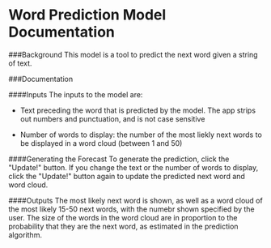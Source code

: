 # Word Prediction Model Documentation

###Background
This model is a tool to predict the next word given a string of text.

###Documentation

####Inputs
The inputs to the model are:

* Text preceding the word that is predicted by the model. The app strips out numbers and punctuation, and is not case sensitive

* Number of words to display: the number of the most liekly next words to be displayed in a word cloud (between 1 and 50)

####Generating the Forecast
To generate the prediction, click the "Update!" button. If you change the text or the number of words to display, click the "Update!" button again to update the predicted next word and word cloud.

####Outputs
The most likely next word is shown, as well as a word cloud of the most likely 15-50 next words, with the numebr shown specified by the user. The size of the words in the word cloud are in proportion to the probability that they are the next word, as estimated in the prediction algorithm.

